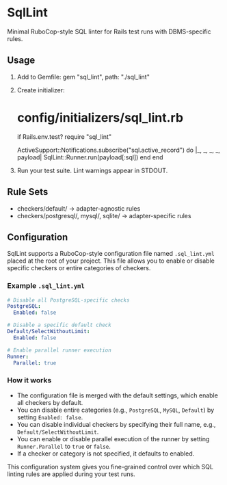 # SqlLint

Minimal RuboCop-style SQL linter for Rails test runs with DBMS-specific rules.

## Usage

1. Add to Gemfile:
   gem "sql_lint", path: "./sql_lint"

2. Create initializer:

   # config/initializers/sql_lint.rb
   if Rails.env.test?
     require "sql_lint"

     ActiveSupport::Notifications.subscribe("sql.active_record") do |_, _, _, _, payload|
       SqlLint::Runner.run(payload[:sql])
     end
   end

3. Run your test suite. Lint warnings appear in STDOUT.

## Rule Sets

- checkers/default/ → adapter-agnostic rules
- checkers/postgresql/, mysql/, sqlite/ → adapter-specific rules

## Configuration

SqlLint supports a RuboCop-style configuration file named `.sql_lint.yml` placed at the root of your project. This file allows you to enable or disable specific checkers or entire categories of checkers.

### Example `.sql_lint.yml`

```yaml
# Disable all PostgreSQL-specific checks
PostgreSQL:
  Enabled: false

# Disable a specific default check
Default/SelectWithoutLimit:
  Enabled: false

# Enable parallel runner execution
Runner:
  Parallel: true
```

### How it works

- The configuration file is merged with the default settings, which enable all checkers by default.
- You can disable entire categories (e.g., `PostgreSQL`, `MySQL`, `Default`) by setting `Enabled: false`.
- You can disable individual checkers by specifying their full name, e.g., `Default/SelectWithoutLimit`.
- You can enable or disable parallel execution of the runner by setting `Runner.Parallel` to `true` or `false`.
- If a checker or category is not specified, it defaults to enabled.

This configuration system gives you fine-grained control over which SQL linting rules are applied during your test runs.

